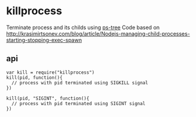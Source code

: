 # killprocess

Terminate process and its childs using [ps-tree](https://github.com/indexzero/ps-tree)
Code based on http://krasimirtsonev.com/blog/article/Nodejs-managing-child-processes-starting-stopping-exec-spawn

## api

    var kill = require("killprocess")
    kill(pid, function(){
      // process with pid terminated using SIGKILL signal
    })

    kill(pid, "SIGINT", function(){
      // process with pid terminated using SIGINT signal
    })